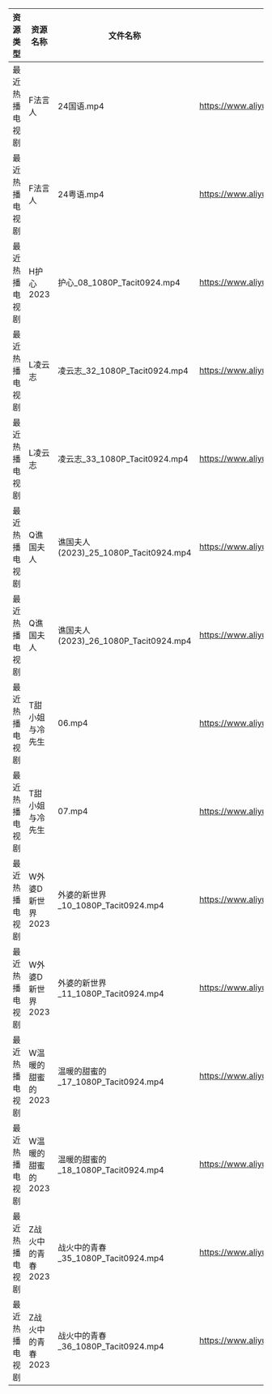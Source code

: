 | 资源类型    | 资源名称        | 文件名称                               | 分享链接                                      | 更新时间       |
| ------- | ----------- | ---------------------------------- | ----------------------------------------- | ---------- |
| 最近热播电视剧 | F法言人        | 24国语.mp4                           | https://www.aliyundrive.com/s/cfKPZSp44D8 | 2023-05-12 |
| 最近热播电视剧 | F法言人        | 24粤语.mp4                           | https://www.aliyundrive.com/s/cfKPZSp44D8 | 2023-05-12 |
| 最近热播电视剧 | H护心2023     | 护心_08_1080P_Tacit0924.mp4          | https://www.aliyundrive.com/s/9HkxgS4UCNB | 2023-05-12 |
| 最近热播电视剧 | L凌云志        | 凌云志_32_1080P_Tacit0924.mp4         | https://www.aliyundrive.com/s/FEVCQhpEYaC | 2023-05-12 |
| 最近热播电视剧 | L凌云志        | 凌云志_33_1080P_Tacit0924.mp4         | https://www.aliyundrive.com/s/FEVCQhpEYaC | 2023-05-12 |
| 最近热播电视剧 | Q谯国夫人       | 谯国夫人 (2023)_25_1080P_Tacit0924.mp4 | https://www.aliyundrive.com/s/Ug7fg9LV65E | 2023-05-12 |
| 最近热播电视剧 | Q谯国夫人       | 谯国夫人 (2023)_26_1080P_Tacit0924.mp4 | https://www.aliyundrive.com/s/Ug7fg9LV65E | 2023-05-12 |
| 最近热播电视剧 | T甜小姐与冷先生    | 06.mp4                             | https://www.aliyundrive.com/s/2nMQp859Cmw | 2023-05-12 |
| 最近热播电视剧 | T甜小姐与冷先生    | 07.mp4                             | https://www.aliyundrive.com/s/2nMQp859Cmw | 2023-05-12 |
| 最近热播电视剧 | W外婆D新世界2023 | 外婆的新世界_10_1080P_Tacit0924.mp4      | https://www.aliyundrive.com/s/Yg3Ce5TJoMj | 2023-05-12 |
| 最近热播电视剧 | W外婆D新世界2023 | 外婆的新世界_11_1080P_Tacit0924.mp4      | https://www.aliyundrive.com/s/Yg3Ce5TJoMj | 2023-05-12 |
| 最近热播电视剧 | W温暖的甜蜜的2023 | 温暖的甜蜜的_17_1080P_Tacit0924.mp4      | https://www.aliyundrive.com/s/jwz9SCbEiy3 | 2023-05-12 |
| 最近热播电视剧 | W温暖的甜蜜的2023 | 温暖的甜蜜的_18_1080P_Tacit0924.mp4      | https://www.aliyundrive.com/s/jwz9SCbEiy3 | 2023-05-12 |
| 最近热播电视剧 | Z战火中的青春2023 | 战火中的青春_35_1080P_Tacit0924.mp4      | https://www.aliyundrive.com/s/nBi7cscYEpa | 2023-05-12 |
| 最近热播电视剧 | Z战火中的青春2023 | 战火中的青春_36_1080P_Tacit0924.mp4      | https://www.aliyundrive.com/s/nBi7cscYEpa | 2023-05-12 |
